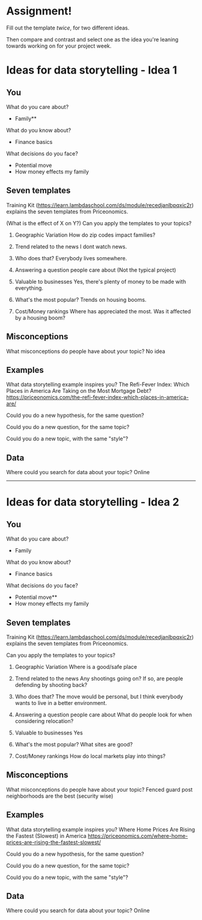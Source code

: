 # Assignment!

Fill out the template *twice*, for two different ideas.

Then compare and contrast and select one as the idea you're leaning towards
working on for your project week.


# Ideas for data storytelling - Idea 1

## You

What do you care about?
- Family**

What do you know about?
- Finance basics

What decisions do you face?
- Potential move
- How money effects my family

## Seven templates

Training Kit (https://learn.lambdaschool.com/ds/module/recedjanlbpqxic2r) explains the seven templates from Priceonomics.

(What is the effect of X on Y?)
Can you apply the templates to your topics? 

1. Geographic Variation
How do zip codes impact families?

2. Trend related to the news
I dont watch news.

3. Who does that?
Everybody lives somewhere.

4. Answering a question people care about
(Not the typical project)

5. Valuable to businesses
Yes, there's plenty of money to be made with everything.

6. What's the most popular?
Trends on housing booms.

7. Cost/Money rankings
Where has appreciated the most. Was it affected by a housing boom?

## Misconceptions

What misconceptions do people have about your topic?
No idea

## Examples

What data storytelling example inspires you?
The Refi-Fever Index: Which Places in America Are Taking on the Most Mortgage Debt?
https://priceonomics.com/the-refi-fever-index-which-places-in-america-are/

Could you do a new hypothesis, for the same question?


Could you do a new question, for the same topic?


Could you do a new topic, with the same "style"?


## Data

Where could you search for data about your topic?
Online

---

# Ideas for data storytelling - Idea 2

## You

What do you care about?
- Family

What do you know about?
- Finance basics

What decisions do you face?
- Potential move**
- How money effects my family


## Seven templates

Training Kit (https://learn.lambdaschool.com/ds/module/recedjanlbpqxic2r) explains the seven templates from Priceonomics.

Can you apply the templates to your topics? 

1. Geographic Variation
Where is a good/safe place

2. Trend related to the news
Any shootings going on? If so, are people defending by shooting back?

3. Who does that?
The move would be personal, but I think everybody wants to live in a better environment.

4. Answering a question people care about
What do people look for when considering relocation?

5. Valuable to businesses
Yes

6. What's the most popular?
What sites are good?

7. Cost/Money rankings
How do local markets play into things?

## Misconceptions

What misconceptions do people have about your topic?
Fenced guard post neighborhoods are the best (security wise)

## Examples

What data storytelling example inspires you?
Where Home Prices Are Rising the Fastest (Slowest) in America
https://priceonomics.com/where-home-prices-are-rising-the-fastest-slowest/

Could you do a new hypothesis, for the same question?


Could you do a new question, for the same topic?


Could you do a new topic, with the same "style"?


## Data

Where could you search for data about your topic?
Online
